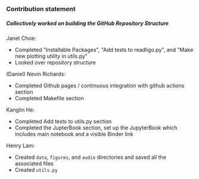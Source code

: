 ### Contribution statement

##### Collectively worked on building the GitHub Repository Structure

Janet Choe:

* Completed "Installable Packages", "Add tests to readligo.py", and "Make new plotting utility in utils.py"
* Looked over repository structure

(Daniel) Nevin Richards:

* Completed Github pages / continuous integration with github actions section
* Completed Makefile section

Kanglin He:
* Completed Add tests to utils.py section
* Completed the JupterBook section, set up the JupyterBook which includes main notebook and a visible Binder link

Henry Lam:
* Created `data`, `figures`, and `audio` directories and saved all the associated files
* Created `utils.py`

